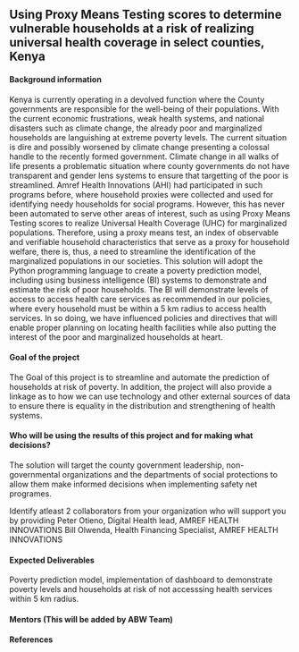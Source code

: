 ## Using Proxy Means Testing scores to determine vulnerable households at a risk of realizing universal health coverage in select counties, Kenya

#### Background information
Kenya is currently operating in a devolved function where the County governments are responsible for the well-being of their populations. With the current economic frustrations, weak health systems, and national disasters such as climate change, the already poor and marginalized households are languishing at extreme poverty levels. The current situation is dire and possibly worsened by climate change presenting a colossal handle to the recently formed government. Climate change in all walks of life presents a problematic situation where county governments do not have transparent and gender lens systems to ensure that targetting of the poor is streamlined. Amref Health Innovations (AHI) had participated in such programs before, where household proxies were collected and used for identifying needy households for social programs. However, this has never been automated to serve other areas of interest, such as using Proxy Means Testing scores to realize Universal Health Coverage (UHC) for marginalized populations. Therefore, using a proxy means test, an index of observable and verifiable household characteristics that serve as a proxy for household welfare, there is, thus, a need to streamline the identification of the marginalized populations in our societies. This solution will adopt the Python programming language to create a poverty prediction model, including using business intelligence (BI) systems to demonstrate and estimate the risk of poor households. The BI will demonstrate levels of access to access health care services as recommended in our policies, where every household must be within a 5 km radius to access health services. In so doing, we have influenced policies and directives that will enable proper planning on locating health facilities while also putting the interest of the poor and marginalized households at heart. 

#### Goal of the project
The Goal of this project is to streamline and automate the prediction of households at risk of poverty. In addition, the project will also provide a linkage as to how we can use technology and other external sources of data to ensure there is equality in the distribution and strengthening of health systems. 

#### Who will be using the results of this project and for making what decisions?
The solution will target the county government leadership, non-governmental organizations and the departments of social protections to allow them make informed decisions when implementing safety net programes. 

Identify atleast 2 collaborators from your organization who will support you by providing
Peter Otieno, Digital Health lead, AMREF HEALTH INNOVATIONS
Bill Olwenda, Health Financing Specialist, AMREF HEALTH INNOVATIONS

#### Expected Deliverables
Poverty prediction model, implementation of dashboard to demonstrate poverty levels and households at risk of not accesssing health services within 5 km radius.

#### Mentors (This will be added by ABW Team)

#### References

